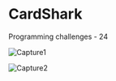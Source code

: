 # CardShark
Programming challenges - 24

![Capture1](https://user-images.githubusercontent.com/105850016/205874985-d4055860-e8b6-408f-92f7-164076b647a6.PNG)

![Capture2](https://user-images.githubusercontent.com/105850016/205874989-891abb38-c517-4de1-bc95-52f4dacd1909.PNG)
